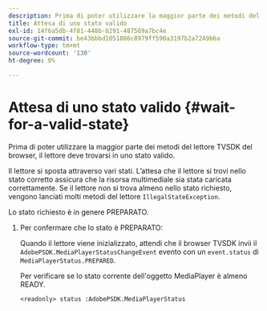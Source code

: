 ```yaml
---
description: Prima di poter utilizzare la maggior parte dei metodi del lettore TVSDK del browser, il lettore deve trovarsi in uno stato valido.
title: Attesa di uno stato valido
exl-id: 14f6a5db-4f81-448b-b291-487569a7bc4e
source-git-commit: be43bbbd1051886c8979ff590a3197b2a7249b6a
workflow-type: tm+mt
source-wordcount: '130'
ht-degree: 0%

---
```


# Attesa di uno stato valido {#wait-for-a-valid-state}

Prima di poter utilizzare la maggior parte dei metodi del lettore TVSDK del browser, il lettore deve trovarsi in uno stato valido.

Il lettore si sposta attraverso vari stati. L’attesa che il lettore si trovi nello stato corretto assicura che la risorsa multimediale sia stata caricata correttamente. Se il lettore non si trova almeno nello stato richiesto, vengono lanciati molti metodi del lettore `IllegalStateException`.

Lo stato richiesto è in genere PREPARATO.

1. Per confermare che lo stato è PREPARATO:

   Quando il lettore viene inizializzato, attendi che il browser TVSDK invii il `AdobePSDK.MediaPlayerStatusChangeEvent` evento con un `event.status` di `MediaPlayerStatus.PREPARED`.

   Per verificare se lo stato corrente dell&#39;oggetto MediaPlayer è almeno READY.

   ```
   <readonly> status :AdobePSDK.MediaPlayerStatus
   ```
